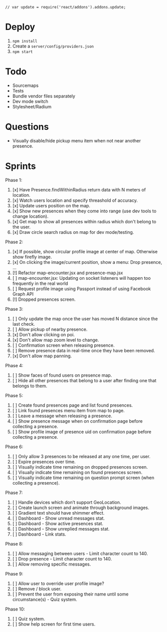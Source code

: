 ```
// var update = require('react/addons').addons.update;
```

# Deploy
1. ```npm install```
2. Create a ```server/config/providers.json```
3. ```npm start```

# Todo
- Sourcemaps
- Tests
- Bundle vendor files separately
- Dev mode switch
- Stylesheet/Radium

# Questions
- Visually disable/hide pickup menu item when not near another presence.

# Sprints
Phase 1:
1. [x] Have Presence.findWithinRadius return data with N meters of location.
2. [x] Watch users location and specify threashold of accuracy.
3. [x] Update users position on the map.
4. [x] Show new presences when they come into range (use dev tools to change location).
5. [x] Get map to show all presences within radius which don't belong to the user.
6. [x] Draw circle search radius on map for dev mode/testing.

Phase 2:
1. [x] If possible, show circular profile image at center of map. Otherwise show firefly image.
2. [x] On clicking the image/current position, show a menu: Drop presence, ...
3. [!] Refactor map-encounter.jsx and presence-map.jsx
4. [ ] map-encounter.jsx: Updating on socket listeners will happen too frequently in the real world
5. [ ] Request profile image using Passport instead of using Facebook Graph API
6. [!] Dropped presences screen.

Phase 3:
1. [ ] Only update the map once the user has moved N distance since the last check.
2. [ ] Allow pickup of nearby presence.
3. [x] Don't allow clicking on poi.
4. [x] Don't allow map zoom level to change.
5. [ ] Confirmation screen when releasing presence.
6. [ ] Remove presence data in real-time once they have been removed.
7. [x] Don't allow map panning.

Phase 4:
1. [ ] Show faces of found users on presence map.
2. [ ] Hide all other presences that belong to a user after finding one that belongs to them.

Phase 5:
1. [ ] Create found presences page and list found presences.
2. [ ] Link found presences menu item from map to page.
3. [ ] Leave a message when releasing a presence.
4. [ ] Show presence message when on confirmation page before collecting a presence.
5. [ ] Show profile image of presence uid on confirmation page before collecting a presence.

Phase 6:
1. [ ] Only allow 3 presences to be released at any one time, per user.
2. [ ] Expire presences over time.
3. [ ] Visually indicate time remaining on dropped presences screen.
4. [ ] Visually indicate time remaining on found presences screen.
5. [ ] Visually indicate time remaining on question prompt screen (when collecting a presence).

Phase 7:
1. [ ] Handle devices which don’t support GeoLocation.
2. [ ] Create launch screen and animate through background images.
3. [ ] Gradient text should have shimmer effect.
4. [ ] Dashboard - Show unread messages stat.
5. [ ] Dashboard - Show active presences stat.
6. [ ] Dashboard - Show unreplied messages stat.
7. [ ] Dashboard - Link stats.

Phase 8:
1. [ ] Allow messaging between users - Limit character count to 140.
2. [ ] Drop presence - Limit character count to 140.
3. [ ] Allow removing specific messages.

Phase 9:
1. [ ] Allow user to override user profile image?
2. [ ] Remove / block user.
3. [ ] Prevent the user from exposing their name until some circumstance(s) - Quiz system.

Phase 10:
1. [ ] Quiz system.
2. [ ] Show help screen for first time users.